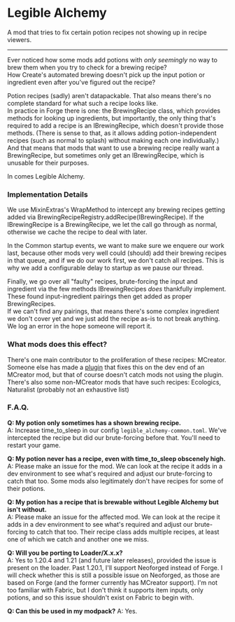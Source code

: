 # Legible Alchemy
A mod that tries to fix certain potion recipes not showing up in recipe viewers.

---

Ever noticed how some mods add potions with *only seemingly* no way to brew them when you try to check for a brewing recipe?  
How Create's automated brewing doesn't pick up the input potion or ingredient even after you've figured out the recipe?

Potion recipes (sadly) aren't datapackable. That also means there's no complete standard for what such a recipe looks like.  
In practice in Forge there is one: the BrewingRecipe class, which provides methods for looking up ingredients, but importantly, the only thing that's required to add a recipe is an IBrewingRecipe, which doesn't provide those methods. (There is sense to that, as it allows adding potion-independent recipes (such as normal to splash) without making each one individually.)
And that means that mods that want to use a brewing recipe really want a BrewingRecipe, but sometimes only get an IBrewingRecipe, which is unusable for their purposes.

In comes Legible Alchemy.

### Implementation Details
We use MixinExtras's WrapMethod to intercept any brewing recipes getting added via BrewingRecipeRegistry.addRecipe(IBrewingRecipe). If the IBrewingRecipe is a BrewingRecipe, we let the call go through as normal, otherwise we cache the recipe to deal with later.

In the Common startup events, we want to make sure we enquere our work last, because other mods very well could (should) add their brewing recipes in that queue, and if we do our work first, we don't catch all recipes. This is why we add a configurable delay to startup as we pause our thread.

Finally, we go over all "faulty" recipes, brute-forcing the input and ingredient via the few methods IBrewingRecipes *does* thankfully implement.  
These found input-ingredient pairings then get added as proper BrewingRecipes.  
If we can't find any pairings, that means there's some complex ingredient we don't cover yet and we just add the recipe as-is to not break anything. We log an error in the hope someone will report it.

### What mods does this effect?
There's one main contributor to the proliferation of these recipes: MCreator. Someone else has made a [plugin](https://mcreator.net/plugin/103347/just-enough-recipes) that fixes this on the dev end of an MCreator mod, but that of course doesn't catch mods not using the plugin.  
There's also some non-MCreator mods that have such recipes: Ecologics, Naturalist (probably not an exhaustive list)

### F.A.Q.
**Q: My potion only sometimes has a shown brewing recipe.**  
A: Increase time_to_sleep in our config `legible_alchemy-common.toml`. We've intercepted the recipe but did our brute-forcing before that. You'll need to restart your game.

**Q: My potion never has a recipe, even with time_to_sleep obscenely high.**  
A: Please make an issue for the mod. We can look at the recipe it adds in a dev environment to see what's required and adjust our brute-forcing to catch that too. Some mods also legitimately don't have recipes for some of their potions.

**Q: My potion has a recipe that is brewable without Legible Alchemy but isn't without.**  
A: Please make an issue for the affected mod. We can look at the recipe it adds in a dev environment to see what's required and adjust our brute-forcing to catch that too. Their recipe class adds multiple recipes, at least one of which we catch and another one we miss.

**Q: Will you be porting to Loader/X.x.x?**  
A: Yes to 1.20.4 and 1.21 (and future later releases), provided the issue is present on the loader. Past 1.20.1, I'll support Neoforged instead of Forge. I will check whether this is still a possible issue on Neoforged, as those are based on Forge (and the former currently has MCreator support). I'm not too familiar with Fabric, but I don't think it supports item inputs, only potions, and so this issue shouldn't exist on Fabric to begin with.

**Q: Can this be used in my modpack?**
A: Yes.